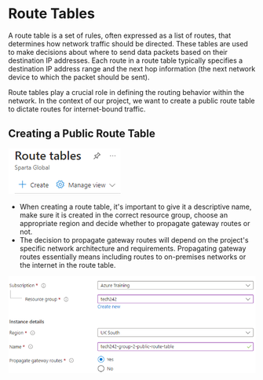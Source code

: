# Route Tables

A route table is a set of rules, often expressed as a list of routes, that determines how network traffic should be directed. These tables are used to make decisions about where to send data packets based on their destination IP addresses. Each route in a route table typically specifies a destination IP address range and the next hop information (the next network device to which the packet should be sent).

Route tables play a crucial role in defining the routing behavior within the network.
In the context of our project, we want to create a public route table to dictate routes for internet-bound traffic.

## Creating a Public Route Table

![Screenshot-create-route-tables.png](../../read-me-images/Screenshot-create-route-tables.png)

* When creating a route table, it's important to give it a descriptive name, make sure it is created in the correct resource group, choose an appropriate region and decide whether to propagate gateway routes or not.
* The decision to propagate gateway routes will depend on the project's specific network architecture and requirements. Propagating gateway routes essentially means including routes to on-premises networks or the internet in the route table.

![Screenshot-public-route-table.png](../../read-me-images/Screenshot-public-route-table.png)